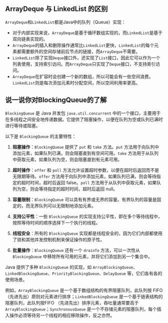 ## ArrayDeque 与 LinkedList 的区别

`ArrayDeque`和`LinkedList`都是Java中的队列（Queue）实现：

- 对于内部实现来说，`ArrayDeque`是基于循环数组实现的，而`LinkedList`是基于双向链表实现的。
- `ArrayDeque`的插入和删除操作通常比`LinkedList`更快，`LinkedList`的每个元素都需要额外的空间存储前后节点的链接，而`ArrayDeque`不需要。
- `LinkedList`除了实现`Deque`接口外，还实现了`List`接口，因此它可以作为一个列表使用，支持索引访问。而`ArrayDeque`只实现了`Deque`接口，不支持索引访问。
- `ArrayDeque`在扩容时会创建一个新的数组，所以可能会有一些空间浪费。`LinkedList`则是每次添加元素时分配空间，所以空间利用率更高。


## 说⼀说你对BlockingQueue的了解

`BlockingQueue` 是 Java 并发包 `java.util.concurrent` 中的一个接口，主要用于在多线程之间安全地传递数据。它提供了阻塞操作，以便在队列为空或队列已满时进行等待或阻塞。

以下是 `BlockingQueue` 的主要特性：

1. **阻塞操作**：`BlockingQueue` 提供了 `put` 和 `take` 方法。`put` 方法用于向队列中添加元素，如果队列已满，则会阻塞直到有空间可用。`take` 方法用于从队列中获取元素，如果队列为空，则会阻塞直到有元素可用。

2. **超时操作**：`offer` 和 `poll` 方法允许设置超时参数，以便在超时后返回而不是无限期等待。`offer` 方法用于向队列中添加元素，如果队列已满，则会等待指定的超时时间，超时后返回 false。`poll` 方法用于从队列中获取元素，如果队列为空，则会等待指定的超时时间，超时后返回 null。

3. **容量限制**：`BlockingQueue` 可以具有有界或无界的容量。有界队列的容量是固定的，而无界队列可以无限制地添加元素。

4. **支持公平性**：一些 `BlockingQueue` 的实现支持公平性，即在多个等待线程中，按照等待时间的顺序选择下一个执行的线程。

5. **线程安全**：所有的 `BlockingQueue` 实现都是线程安全的，因为它们内部都使用了锁和其他并发控制机制来保证操作的原子性。

6. **批量操作**：`BlockingQueue` 还有一个 `drainTo` 方法，可以一次性从 `BlockingQueue` 中移除所有可用的元素，并将它们添加到另一个集合中。

Java 提供了多种 `BlockingQueue` 的实现，如 `ArrayBlockingQueue`、`LinkedBlockingQueue`、`PriorityBlockingQueue`、`DelayQueue` 等，它们各有各的使用场景。

例如，`ArrayBlockingQueue` 是一个基于数组结构的有界阻塞队列，此队列按 FIFO（先进先出）原则对元素进行排序；`LinkedBlockingQueue` 是一个基于链表结构的阻塞队列，此队列按FIFO （先进先出）排序元素，吞吐量通常要高于 `ArrayBlockingQueue`；`SynchronousQueue` 是一个不存储元素的阻塞队列，每个插入操作必须等待另一个线程的相应移除操作，反之亦然。